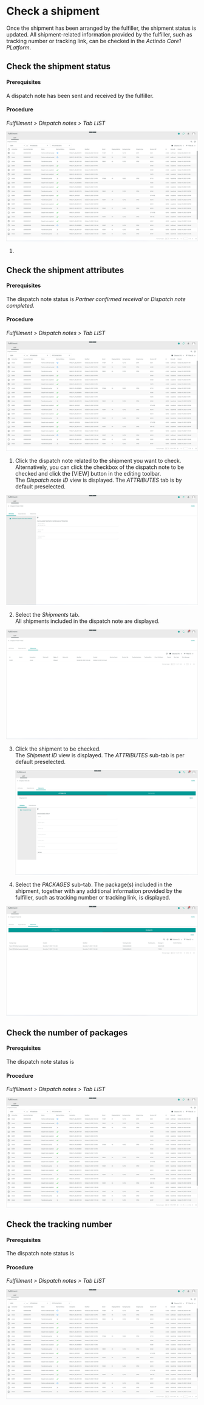 
# Check a shipment

Once the shipment has been arranged by the fulfiller, the shipment status is updated. All shipment-related information provided by the fulfiller, such as tracking number or tracking link, can be checked in the *Actindo Core1 PLatform*.  


## Check the shipment status

#### Prerequisites

A dispatch note has been sent and received by the fulfiller. 

#### Procedure

*Fulfillment > Dispatch notes > Tab LIST*

![Dispatch notes](../../Assets/Screenshots/Fulfillment/DispatchNotes/DispatchNotes.png "[Dispatch notes]")

1. 


## Check the shipment attributes


#### Prerequisites

The dispatch note status is *Partner confirmed receival* or *Dispatch note completed*.

#### Procedure

*Fulfillment > Dispatch notes > Tab LIST*

![Dispatch notes](../../Assets/Screenshots/Fulfillment/DispatchNotes/DispatchNotes.png "[Dispatch notes]")

1. Click the dispatch note related to the shipment you want to check. Alternatively, you can click the checkbox of the dispatch note to be checked and click the [VIEW] button in the editing toolbar.  
  The *Dispatch note ID* view is displayed. The *ATTRIBUTES* tab is by default preselected.

  ![Dispatch note ID](../../Assets/Screenshots/Fulfillment/DispatchNotes/DispatchNoteAttributes.png "[Dispatch note ID]")

2. Select the *Shipments* tab.  
  All shipments included in the dispatch note are displayed.

  ![Shipments](../../Assets/Screenshots/Fulfillment/DispatchNotes/DispatchNoteShipments.png "[Shipments]")

3. Click the shipment to be checked.  
   The *Shipment ID* view is displayed. The *ATTRIBUTES* sub-tab is per default preselected.

   ![Shipment ID](../../Assets/Screenshots/Fulfillment/DispatchNotes/ShipmentsAttributesAttributes.png "[Shipment ID]")

4. Select the *PACKAGES* sub-tab.
  The package(s) included in the shipment, together with any additional information provided by the fulfiller, such as tracking number or tracking link, is displayed.

  ![Shipment packages](../../Assets/Screenshots/Fulfillment/DispatchNotes/ShipmentsPackages.png "[Shipment packages]")


## Check the number of packages


#### Prerequisites

The dispatch note status is 

#### Procedure

*Fulfillment > Dispatch notes > Tab LIST*

![Dispatch notes](../../Assets/Screenshots/Fulfillment/DispatchNotes/DispatchNotes.png "[Dispatch notes]")



## Check the tracking number


#### Prerequisites

The dispatch note status is 

#### Procedure

*Fulfillment > Dispatch notes > Tab LIST*

![Dispatch notes](../../Assets/Screenshots/Fulfillment/DispatchNotes/DispatchNotes.png "[Dispatch notes]")